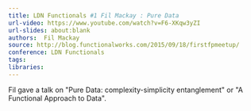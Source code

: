 ```yaml
---
title: LDN Functionals #1 Fil Mackay : Pure Data
url-video: https://www.youtube.com/watch?v=F6-XKqw3yZI
url-slides: about:blank
authors:  Fil Mackay
source: http://blog.functionalworks.com/2015/09/18/firstfpmeetup/
conference: LDN Functionals
tags: 
libraries: 
---
```


Fil gave a talk on "Pure Data: complexity-simplicity entanglement" or "A Functional Approach to Data".
